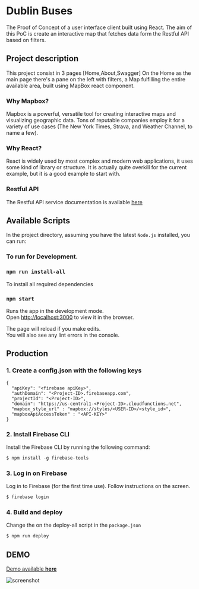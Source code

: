 # Dublin Buses

The Proof of Concept of a user interface client built using React.
The aim of this PoC is create an interactive map that fetches data form the Restful API based on filters.

## Project description
This project consist in 3 pages [Home,About,Swagger]
On the Home as the main page there's a pane on the left with filters, a Map fulfilling the entire available area, built using MapBox react component.

### Why Mapbox?
Mapbox is a powerful, versatile tool for creating interactive maps and visualizing geographic data. Tons of reputable companies employ it for a variety of use cases (The New York Times, Strava, and Weather Channel, to name a few).

### Why React?
React is widely used by most complex and modern web applications, it uses some kind of library or structure. It is actually quite overkill for the current example, but it is a good example to start with.

### Restful API
The Restful API service documentation is available [here](https://github.com/pmourao/api_dublin_buses) 
## Available Scripts

In the project directory, assuming you have the latest `Node.js` installed, you can run:
### To run for Development.

### `npm run install-all`
To install all required dependencies

### `npm start`

Runs the app in the development mode.<br>
Open [http://localhost:3000](http://localhost:3000) to view it in the browser.

The page will reload if you make edits.<br>
You will also see any lint errors in the console.

## Production

### 1. Create a config.json with the following keys 
```
{
  "apiKey": "<firebase apiKey>",
  "authDomain": "<Project-ID>.firebaseapp.com",
  "projectId": "<Project-ID>",
  "domain": "https://us-central1-<Project-ID>.cloudfunctions.net",
  "mapbox_style_url" : "mapbox://styles/<USER-ID>/<style_id>",
  "mapboxApiAccessToken" : "<API-KEY>"
}
```
### 2. Install Firebase CLI

Install the Firebase CLI by running the following command:

```javascript
$ npm install -g firebase-tools
```

### 3. Log in on Firebase

Log in to Firebase (for the first time use). Follow instructions on the screen.

```javascript
$ firebase login
```

### 4. Build and deploy
Change the <Project-ID> on the deploy-all script in the `package.json`
```javascript
$ npm run deploy
```

## DEMO

[Demo available **here**](https://buses-map-d1556.web.app)

![screenshot](https://buses-map-d1556.web.app/demo_dashboard.png)